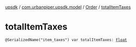 [upsdk](../../index.md) / [com.urbanpiper.upsdk.model](../index.md) / [Order](index.md) / [totalItemTaxes](./total-item-taxes.md)

# totalItemTaxes

`@SerializedName("item_taxes") var totalItemTaxes: `[`Float`](https://kotlinlang.org/api/latest/jvm/stdlib/kotlin/-float/index.html)